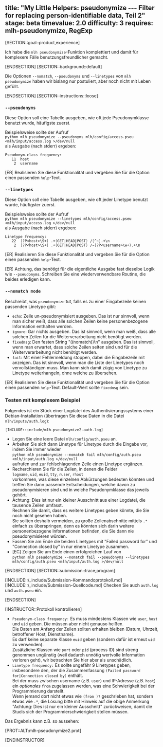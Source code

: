 title: "My Little Helpers: pseudonymize --- Filter for replacing person-identifiable data, Teil 2"
stage: beta
timevalue: 2.0
difficulty: 3
requires: mlh-pseudonymize, RegExp
---

[SECTION::goal::product,experience]

Ich habe die `mlh pseudonymize`-Funktion komplettiert und damit für komplexere Fälle 
benutzungsfreundlicher gemacht.

[ENDSECTION]
[SECTION::background::default]

Die Optionen `--nomatch`, `--pseudonyms` und `--linetypes` von
`mlh pseudonymize` haben wir bislang nur postuliert, aber noch nicht mit Leben gefüllt.

[ENDSECTION]
[SECTION::instructions::loose]

### `--pseudonyms`

Diese Option soll eine Tabelle ausgeben, wie oft jede Pseudonymklasse benutzt wurde,
häufigste zuerst.

Beispielsweise sollte der Aufruf  
`python mlh pseudonymize --pseudonyms mlh/config/access.pseu <mlh/input/access.log >/dev/null`  
als Ausgabe (nach stderr) ergeben:

```
Pseudonym-class frequency:
   11  host
    2  username
```

[ER] Realisieren Sie diese Funktionalität und vergeben Sie für die Option einen passenden `help`-Text.


### `--linetypes`

Diese Option soll eine Tabelle ausgeben, wie oft jeder Linetype benutzt wurde,
häufigster zuerst.

Beispielsweise sollte der Aufruf  
`python mlh pseudonymize --linetypes mlh/config/access.pseu <mlh/input/access.log >/dev/null`  
als Ausgabe (nach stderr) ergeben:

```
Linetype frequency:
   22  (?P<host>\S+) .+(GET|HEAD|POST) /[^~].+\n
    2  (?P<host>\S+) .+(GET|HEAD|POST) /~(?P<username>\w+).+\n
```

[ER] Realisieren Sie diese Funktionalität und vergeben Sie für die Option einen passenden `help`-Text.

[ER] Achtung, das benötigt für die eigentliche Ausgabe fast dieselbe Logik wie `--pseudonyms`.
Schreiben Sie eine wiederverwendbare Routine, die beides erledigen kann.


### `--nomatch mode`

Beschreibt, was `pseudonymize` tut, falls es zu einer Eingabezeile keinen passenden
Linetype gibt:

- `echo`: Zeile un-pseudonymisiert ausgeben.
  Das ist nur sinnvoll, wenn man sicher weiß, dass alle solchen Zeilen keine 
  personenbezogene Information enthalten werden.
- `ignore`: Gar nichts ausgeben.
  Das ist sinnvoll, wenn man weiß, dass alle solchen Zeilen für die Weiterverarbeitung 
  nicht benötigt werden.
- `fixedmsg`: Den festen String "((nomatch))\n" ausgeben.
  Das ist sinnvoll, wenn man erwartet, dass solche Zeilen selten sind und für die Weiterverarbeitung 
  nicht benötigt werden.
- `fail`: Mit einer Fehlermeldung stoppen, dabei die Eingabezeile mit anzeigen.
  Das ist sinnvoll, wenn man die Liste der Linetypes noch vervollständigen muss.
  Man kann sich damit zügig von Linetype zu Linetype weiterhangeln, ohne welche zu übersehen.

[ER] Realisieren Sie diese Funktionalität und vergeben Sie für die Option einen passenden `help`-Text.
Default-Wert sollte `fixedmsg` sein.


### Testen mit komplexem Beispiel

Folgendes ist ein Stück einer Logdatei des Authentisierungssystems einer
Debian-Installation (übertragen Sie diese Daten in die Datei `mlh/inputs/auth.log`):

```
[INCLUDE::include/mlh-pseudonymize2-auth.log]
```

- Legen Sie eine leere Datei `mlh/config/auth.pseu` an.
- Arbeiten Sie sich dann Linetype für Linetype durch die Eingabe vor, indem Sie immer wieder  
  `python mlh pseudonymize --nomatch fail mlh/config/auth.pseu <mlh/input/auth.log >/dev/null`  
  aufrufen und zur fehlschlagenden Zeile einen Linetype ergänzen.
- Recherchieren Sie für die Zeilen, in denen die Felder  
  `logname`, `uid`, `euid`, `tty`, `ruser`, `rhost`  
  vorkommen, was diese einzelnen Abkürzungen bedeuten könnten und treffen Sie
  dann passende Entscheidungen, welche davon zu pseudonymisieren sind und in welche
  Pseudonymklasse das jeweils gehört.
- Achtung: Dies ist nur ein kleiner Ausschnitt aus einer Logdatei, die tausende Zeilen umfasst.  
  Rechnen Sie damit, dass es weitere Linetypes geben könnte, die Sie noch nicht gesehen haben.  
  Sie sollten deshalb vermeiden, zu große Zeilenabschnitte mittels `.*` einfach zu überspringen,
  denn es könnten sich darin weitere personenbezogene Informationen befinden, die Sie dann
  nie pseudonymisieren würden.
- Fassen Sie am Ende die beiden Linetypes mit "Failed password for" und "Connection closed by"
  in nur einem Linetype zusammen.
- [EC] Zeigen Sie am Ende einen erfolgreichen Lauf von  
  `python mlh pseudonymize --nomatch fail --pseudonyms --linetypes mlh/config/auth.pseu <mlh/input/auth.log >/dev/null`

[ENDSECTION]
[SECTION::submission::trace,program]

[INCLUDE::/_include/Submission-Kommandoprotokoll.md]
[INCLUDE::/_include/Submission-Quellcode.md]
Checken Sie auch `auth.log` und `auth.pseu` ein.

[ENDSECTION]

[INSTRUCTOR::Protokoll kontrollieren]

- `Pseudonym-class frequency:` Es muss mindestens Klassen wie `user`, `host` und `uid` geben.
  Die müssen aber nicht genauso heißen.  
  Die Daten am Anfang der Zeilen sollten erhalten bleiben (Datum, Uhrzeit, betroffener Host, Dienstname).  
  Es darf keine separate Klasse `euid` geben (sondern dafür ist erneut `uid` zu verwenden).  
  Zusätzliche Klassen wie `port` oder `pid` (process ID) sind streng genommen ungünstig (weil
  dadurch unnötig wertvolle Information verloren geht), wir betrachten Sie hier aber als unschädlich.
- `Linetype frequency:` Es sollte ungefähr 9 Linetypes geben, 
  insbesondere den, der die Zusammenfassung `(Failed password for|Connection closed by)` enthält.   
  Bei der muss zwischen username (z.B. `user`) und IP-Adresse (z.B. `host`) ein _optionales_
  `from` zugelassen werden, was eine Schwierigkeit bei der Programmierung darstellt.  
  Wenn jemand dort nicht etwas wie `(from )?` geschrieben hat, sondern etwas wie `.*`,
  die Lösung bitte mit Hinweis auf die obige Anmerkung 
  "Achtung: Dies ist nur ein kleiner Ausschnitt" zurückweisen, damit die Studis
  sich der Programmierschwierigkeit stellen müssen.
  
Das Ergebnis kann z.B. so aussehen:

[PROT::ALT:mlh-pseudonymize2.prot]

[ENDINSTRUCTOR]
